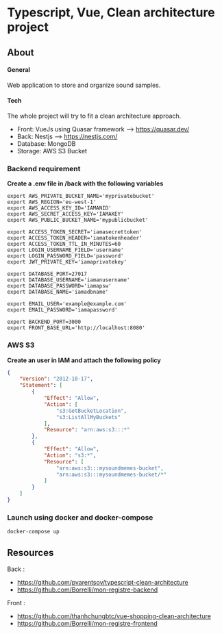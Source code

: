 # Typescript, Vue, Clean architecture project

## About

#### General

Web application to store and organize sound samples.

#### Tech
The whole project will try to fit a clean architecture approach.

* Front: VueJs using Quasar framework --> https://quasar.dev/
* Back: Nestjs --> https://nestjs.com/
* Database: MongoDB
* Storage: AWS S3 Bucket

### Backend requirement
**Create a .env file in /back with the following variables**
```
export AWS_PRIVATE_BUCKET_NAME='myprivatebucket'
export AWS_REGION='eu-west-1'
export AWS_ACCESS_KEY_ID='IAMANID'
export AWS_SECRET_ACCESS_KEY='IAMAKEY'
export AWS_PUBLIC_BUCKET_NAME='mypublicbucket'

export ACCESS_TOKEN_SECRET='iamasecrettoken'
export ACCESS_TOKEN_HEADER='iamatokenheader'
export ACCESS_TOKEN_TTL_IN_MINUTES=60
export LOGIN_USERNAME_FIELD='username'
export LOGIN_PASSWORD_FIELD='password'
export JWT_PRIVATE_KEY='iamaprivatekey'

export DATABASE_PORT=27017
export DATABASE_USERNAME='iamanusername'
export DATABASE_PASSWORD='iamapsw'
export DATABASE_NAME='iamadbname'

export EMAIL_USER='example@example.com'
export EMAIL_PASSWORD='iamapassword'

export BACKEND_PORT=3000
export FRONT_BASE_URL='http://localhost:8080'
```

### AWS S3
**Create an user in IAM and attach the following policy**

````json
{
    "Version": "2012-10-17",
    "Statement": [
        {
            "Effect": "Allow",
            "Action": [
                "s3:GetBucketLocation",
                "s3:ListAllMyBuckets"
            ],
            "Resource": "arn:aws:s3:::*"
        },
        {
            "Effect": "Allow",
            "Action": "s3:*",
            "Resource": [
                "arn:aws:s3:::mysoundmemes-bucket",
                "arn:aws:s3:::mysoundmemes-bucket/*"
            ]
        }
    ]
}

````


### Launch using docker and docker-compose
```shell
docker-compose up
```

## Resources

Back : 
- https://github.com/pvarentsov/typescript-clean-architecture
- https://github.com/Borrelli/mon-registre-backend

Front : 
- https://github.com/thanhchungbtc/vue-shopping-clean-architecture
- https://github.com/Borrelli/mon-registre-frontend 
